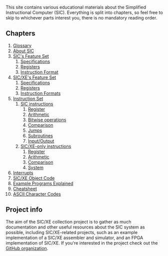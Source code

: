 This site contains various educational materials about the Simplified
Instructional Computer (SIC).
Everything is split into chapters, so feel free to skip to whichever parts
interest you, there is no mandatory reading order.

## Chapters

1. [Glossary](chapters/glossary.md)
1. [About SIC](chapters/about.md)
1. [SIC's Feature Set](chapters/sic.md)
    1. [Specifications](chapters/sic.md#specifications)
    1. [Registers](chapters/sic.md#registers)
    1. [Instruction Format](chapters/sic.md#instruction-format)
1. [SIC/XE's Feature Set](chapters/sicxe.md)
    1. [Specifications](chapters/sicxe.md#specifications)
    1. [Registers](chapters/sicxe.md#registers)
    1. [Instruction Formats](chapters/sicxe.md#instruction-formats)
1. [Instruction Set](chapters/instruction-set.md)
    1. [SIC instructions](chapters/instruction-set.md#sic-instructions)
        1. [Register](chapters/instruction-set.md#register-instructions)
        1. [Arithmetic](chapters/instruction-set.md#arithmetic-instructions)
        1. [Bitwise operations](chapters/instruction-set.md#bitwise-operations)
        1. [Comparison](chapters/instruction-set.md#comparison-instructions)
        1. [Jumps](chapters/instruction-set.md#jump-instructions)
        1. [Subroutines](chapters/instruction-set.md#subroutine-instructions)
        1. [Input/Output](chapters/instruction-set.md#input-and-output)
    1. [SIC/XE-only instructions](chapters/instruction-set.md#sicxe-only-instructions)
        1. [Register](chapters/instruction-set.md#register-instructions-1)
        1. [Arithmetic](chapters/instruction-set.md#arithmetic-instructions-1)
        1. [Comparison](chapters/instruction-set.md#comparison-instructions-1)
        1. [System](chapters/instruction-set.md#system-instructions)
1. [Interrupts](chapters/interrupts.md)
1. [SIC/XE Object Code](chapters/object-code.md)
1. [Example Programs Explained](chapters/examples.md)
1. [Cheatsheet](chapters/cheatsheet.md)
1. [ASCII Character Codes](chapters/ascii.md)

## Project info

The aim of the SIC/XE collection project is to gather as much documentation and
other useful resources about the SIC system as possible, including SIC/XE-related
projects, such as an example implementation of a SIC/XE assembler and simulator,
and an FPGA implementation of SIC/XE.
If you're interested in the project check out the
[GitHub organization](https://github.com/sic-xe).
